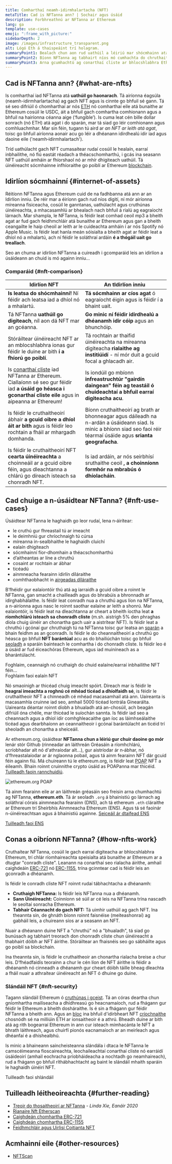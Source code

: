```yaml
---
title: Comharthaí neamh-idirmhalartacha (NFT)
metaTitle: Cad is NFTanna ann? | Sochair agus úsáid
description: Forbhreathnú ar NFTanna ar Ethereum
lang: ga
template: use-cases
emoji: ":frame_with_picture:"
sidebarDepth: 2
image: /images/infrastructure_transparent.png
alt: Lógó Eth á thaispeáint trí holagram.
summaryPoint1: Bealach chun aon rud uathúil a léiriú mar shócmhainn atá bunaithe ar Ethereum.
summaryPoint2: Bíonn NFTanna ag tabhairt níos mó cumhachta do chruthaitheoirí ábhair ná riamh.
summaryPoint3: Arna gcumhachtú ag conarthaí cliste ar bhlocshlabhra Ethereum.
---
```


## Cad is NFTanna ann? {#what-are-nfts}

Is comharthaí iad NFTanna atá **uathúil go haonarach**. Tá airíonna éagsúla (neamh-idirmharlartacha) ag gach NFT agus is cinnte go bhfuil sé gann. Tá sé seo difriúil ó chomharthaí ar nós [ETH](/glossary/#ether) nó comharthaí eile atá bunaithe ar Ethereum cosúil le USDC, áit a bhfuil gach comhartha comhionann agus a bhfuil na hairíonna céanna aige (‘fungible’). Is cuma leat cén bille dollar sonrach (nó ETH) atá agat i do sparán, mar tá siad go léir comhionann agus comhluachmhar. Mar sin féin, tugann tú aird ar _an NFT ar leith atá agat_, toisc go bhfuil airíonna aonair acu go léir a dhéanann idirdhealú idir iad agus daoine eile ('neamh‑idirmhalartach').

Tríd uathúlacht gach NFT cumasaítear rudaí cosúil le healaín, earraí inbhailithe, nó fiú eastát réadach a théacschomharthú, i gcás ina seasann NFT uathúil amháin ar fhíorshaol nó ar mhír dhigiteach uathúil. Tá úinéireacht sócmhainne infhíoraithe go poiblí ar Ethereum [blockchain](/glossary/#blockchain).

<YouTube id="Xdkkux6OxfM" />

## Idirlíon sócmhainní {#internet-of-assets}

Réitíonn NFTanna agus Ethereum cuid de na fadhbanna atá ann ar an Idirlíon inniu. De réir mar a éiríonn gach rud níos digití, ní mór airíonna míreanna fisiceacha, cosúil le ganntanas, uathúlacht agus cruthúnas úinéireachta, a mhacasamhlú ar bhealach nach bhfuil á rialú ag eagraíocht lárnach. Mar shampla, le NFTanna, is féidir leat comhad ceoil mp3 a bheith agat ar fud gach feidhmchláir atá bunaithe ar Ethereum agus gan a bheith ceangailte le haip cheoil ar leith ar le cuideachta amháin í ar nós Spotify nó Apple Music. Is féidir leat hanla meán sóisialta a bheith agat ar féidir leat a dhíol nó a mhalartú, ach ní féidir le soláthraí ardáin **é a thógáil uait go treallach**.

Seo an chuma ar idirlíon NFTanna a cuireadh i gcomparáid leis an idirlíon a úsáideann an chuid is mó againn inniu...

### Comparáid {#nft-comparison}

| Idirlíon NFT                                                                                                                                                                            | An tIdirlíon inniu                                                                                                                                                       |
| --------------------------------------------------------------------------------------------------------------------------------------------------------------------------------------- | ------------------------------------------------------------------------------------------------------------------------------------------------------------------------ |
| **Is leatsa do shócmhainní!** Ní féidir ach leatsa iad a dhíol nó a mhalartú.                                                                                                           | **Tá sócmhainn ar cíos agat** ó eagraíocht éigin agus is féidir í a bhaint uait.                                                                                         |
| Tá NFTanna **uathúil go digiteach**, níl aon dá NFT mar an gcéanna.                                                                                                                     | **Go minic ní féidir idirdhealú a dhéanamh idir cóip** agus an bhunchóip.                                                                                                |
| Stóráiltear úinéireacht NFT ar an mblocshlabhra ionas gur féidir le duine ar bith **í a fhíorú go poiblí**.                                                                             | Tá rochtain ar thaifid úinéireachta na míreanna digiteacha **rialaithe ag institiúidí** - ní mór duit a gcuid focal a ghlacadh air.                                      |
| Is [conarthaí cliste](/glossary/#smart-contract) iad NFTanna ar Ethereum. Ciallaíonn sé seo gur féidir iad **a úsáid go héasca i gconarthaí cliste eile** agus in aipeanna ar Ethereum! | Is iondúil go mbíonn **infreastruchtúr "gairdín daingean" féin ag teastáil ó chuideachtaí a bhfuil earraí digiteacha acu**.                                              |
| Is féidir le cruthaitheoirí ábhair **a gcuid oibre a dhíol áit ar bith** agus is féidir leo rochtain a fháil ar mhargadh domhanda.                                                      | Bíonn cruthaitheoirí ag brath ar bhonneagar agus dáileadh na n-ardán a úsáideann siad. Is minic a bhíonn siad seo faoi réir téarmaí úsáide agus **srianta geografacha**. |
| Is féidir le cruthaitheoirí NFT **cearta úinéireachta** a choinneáil ar a gcuid oibre féin, agus dleachtanna a chlárú go díreach isteach sa chonradh NFT.                               | Is iad ardáin, ar nós seirbhísí sruthaithe ceoil **, a choinníonn formhór na mbrabús ó dhíolacháin**.                                                                    |

## Cad chuige a n-úsáidtear NFTanna? {#nft-use-cases}

Úsáidtear NFTanna le haghaidh go leor rudaí, lena n‑áirítear:

- le cruthú gur fhreastail tú ar imeacht
- le deimhniú gur chríochnaigh tú cúrsa
- míreanna in-sealbhaithe le haghaidh cluichí
- ealaín dhigiteach
- sócmhainní fíor-dhomhain a théacschomharthú
- d’aitheantas ar líne a chruthú
- cosaint ar rochtain ar ábhar
- ticéadú
- ainmneacha fearainn idirlín díláraithe
- comhthaobhacht in [airgeadas díláraithe](/glossary/#defi)

B’fhéidir gur ealaíontóir thú atá ag iarraidh a gcuid oibre a roinnt le NFTanna, gan smacht a chailleadh agus do bhrabúis a bhronnadh ar idirghabhálaithe. Is féidir leat conradh nua a chruthú agus líon na NFTanna, a n-airíonna agus nasc le roinnt saothar ealaíne ar leith a shonrú. Mar ealaíontóir, is féidir leat na dleachtanna ar cheart a bheith íoctha leat **a ríomhchlárú isteach sa chonradh cliste** (m.sh. aistrigh 5% den phraghas díola chuig úinéir an chonartha gach uair a aistrítear NFT). Is féidir leat a chruthú i gcónaí gur chruthaigh tú na NFTanna toisc gur leatsa an [sparán](/glossary/#wallet) a bhain feidhm as an gconradh. Is féidir le do cheannaitheoirí a chruthú go héasca go bhfuil **NFT barántúal** acu as do bhailiúchán toisc go bhfuil [seoladh](/glossary/#address) a sparáin bainteach le comhartha i do chonradh cliste. Is féidir leo é a úsáid ar fud éiceachóras Ethereum, agus iad muiníneach as a bharántúlacht.

<InfoBanner shouldSpaceBetween emoji=":eyes:" mt="8">
  <div>Foghlaim, ceannaigh nó cruthaigh do chuid ealaíne/earraí inbhailithe NFT féin...</div>
  <ButtonLink href="/apps/categories/collectibles">
    Foghlaim faoi ealaín NFT
  </ButtonLink>
</InfoBanner>

Nó smaoinigh ar thicéad chuig imeacht spóirt. Díreach mar is féidir le **heagraí imeachta a roghnú cé mhéad ticéad a dhíolfaidh sé**, is féidir le cruthaitheoir NFT a chinneadh cé mhéad macasamhail atá ann. Uaireanta is macasamhla cruinne iad seo, amhail 5000 ticéad Iontrála Ginearálta. Uaireanta déantar roinnt díobh a bhualadh atá an-chosúil, ach beagán difriúil óna chéile, mar thicéad le suíochán sannta. Is féidir iad seo a cheannach agus a dhíol idir comhghleacaithe gan íoc as láimhseálaithe ticéad agus dearbhaíonn an ceannaitheoir i gcónaí barántúlacht an ticéid trí sheoladh an chonartha a sheiceáil.

Ar ethereum.org, úsáidtear **NFTanna chun a léiriú gur chuir daoine go mór** lenár stór Github (rinneadar an láithreán Gréasáin a ríomhchlárú, scríobhadar alt nó d'athraíodar alt...), gur aistríodar ár n‑ábhar, nó d’fhreastalaíodar ar ár nglaonna pobail, agus tá ainm fearainn NFT dár gcuid féin againn fiú. Má chuireann tú le ethereum.org, is féidir leat [POAP](/glossary/#poap) NFT a éileamh. Bhain roinnt cruinnithe crypto úsáid as POAPanna mar thicéid. [Tuilleadh faoin rannchuidiú](/contributing/#poap).

![ethereum.org POAP](./poap.png)

Tá ainm fearainn eile ar an láithreán gréasáin seo freisin arna chumhachtú ag NFTanna, **ethereum.eth**. Tá ár seoladh `.org` á bhainistiú go lárnach ag soláthraí córais ainmneacha fearainn (DNS), ach tá ethereum `.eth` cláraithe ar Ethereum trí Sheirbhís Ainmneacha Ethereum (ENS). Agus tá sé faoinár n-úinéireachtsan agus á bhainistiú againne. [Seiceáil ár dtaifead ENS](https://app.ens.domains/name/ethereum.eth)

[Tuilleadh faoi ENS](https://app.ens.domains)

<Divider />

## Conas a oibríonn NFTanna? {#how-nfts-work}

Cruthaítear NFTanna, cosúil le gach earraí digiteacha ar bhlocshlabhra Ethereum, trí chlár ríomhaireachta speisialta atá bunaithe ar Ethereum ar a dtugtar "conradh cliste". Leanann na conarthaí seo rialacha áirithe, amhail caighdeáin [ERC-721](/glossary/#erc-721) nó [ERC-1155](/glossary/#erc-1155), trína gcinntear cad is féidir leis an gconradh a dhéanamh.

Is féidir le conradh cliste NFT roinnt rudaí tábhachtacha a dhéanamh:

- **Cruthaigh NFTanna:** Is féidir leis NFTanna nua a dhéanamh.
- **Sann Úinéireacht:** Coinníonn sé súil ar cé leis na NFTanna trína nascadh le seoltaí sonracha Ethereum.
- **Tabhair Céannacht do gach NFT:** Tá uimhir uathúil ag gach NFT. Ina theannta sin, de ghnáth bíonn roinnt faisnéise (meiteashonraí) ag gabháil leis, a chuireann síos ar a seasann an NFT.

Nuair a dhéanann duine NFT a "chruthú" nó a "bhualadh", tá siad go bunúsach ag tabhairt treorach don chonradh cliste chun úinéireacht a thabhairt dóibh ar NFT áirithe. Stóráiltear an fhaisnéis seo go sábháilte agus go poiblí sa blockchain.

Ina theannta sin, is féidir le cruthaitheoir an chonartha rialacha breise a chur leis. D’fhéadfaidís teorainn a chur le cén líon de NFT áirithe is féidir a dhéanamh nó cinneadh a dhéanamh gur cheart dóibh táille bheag dleachta a fháil nuair a athraítear úinéireacht an NFT ó dhuine go duine.

### Slándáil NFT {#nft-security}

Tagann slándáil Ethereum ó [cruthúnas i gceist](/glossary/#pos). Tá an córas deartha chun gníomhartha mailíseacha a dhídhreasú go heacnamaíoch, rud a fhágann gur féidir le Ethereum a bheith dosháraithe. Is é sin a fhágann gur féidir NFTanna a bheith ann. Agus an [bloc](/glossary/#block) ina bhfuil d'idirbheart NFT [críochnaithe](/glossary/#finality) chosnódh sé na milliúin ETH ar ionsaitheoir é a athrú. Bheadh ​​​duine ar bith atá ag rith bogearraí Ethereum in ann cur isteach mímhacánta le NFT a bhrath láithreach, agus chuirfí pionós eacnamaíoch ar an meirleach agus dhéanfaí é a dhíshealbhú.

Is minic a bhaineann saincheisteanna slándála i dtaca le NFTanna le camscéimeanna fioscaireachta, leochaileachtaí conarthaí cliste nó earráidí úsáideoirí (amhail eochracha príobháideacha a nochtadh go neamhaireach), rud a fhágann go bhfuil ríthábhachtacht ag baint le slándáil mhaith sparáin le haghaidh úinéirí NFT.

<ButtonLink href="/security/">
  Tuilleadh faoi shlándáil
</ButtonLink>

## Tuilleadh léitheoireachta {#further-reading}

- [Treoir do thosaitheoirí ar NFTanna](https://linda.mirror.xyz/df649d61efb92c910464a4e74ae213c4cab150b9cbcc4b7fb6090fc77881a95d) - _Linda Xie, Eanáir 2020_
- [Rianaire Nft Etherscan](https://etherscan.io/nft-top-contracts)
- [Caighdeán chomhartha ERC-721](/developers/docs/standards/tokens/erc-721/)
- [Caighdeán chomhartha ERC-1155](/developers/docs/standards/tokens/erc-1155/)
- [Feidhmchláir agus Uirlisí Coitianta NFT](https://www.ethereum-ecosystem.com/blockchains/ethereum/nfts)

## Acmhainní eile {#other-resources}

- [NFTScan](https://nftscan.com/)

<Divider />

<QuizWidget quizKey="nfts" />
